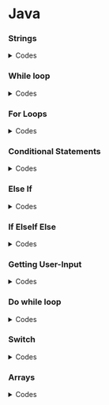 # Java

### Strings


  <details>
  <summary>Codes</summary>

   ```
  
  Strings in Java are Objects that are backed internally by a char array. Since arrays are
  immutable(cannot grow), Strings are immutable as well. Whenever a change to a String is made,
  an entirely new String is created. 
 
    
    public class Application
    {
    public static void main(String[] args)
    {
    int myInt = 7;
    
    String text = "Hello";
    String blank ="";
    String name = "Bob";
    
    String greeting = text +\blank + name;
    System.out.println(greeting);
    System.out.println("Hello"+" " + "Bob");
    System.out.println("My integer is: " + myInt);
    double myDouble = 7.8;
    System.out.println("My number is: " +my Double + ".");
    
    }
    }
    
  ```  
  </details>
  
  
### While loop
 
 <details>
 <summary>Codes</summary>
  
  ```
  
  public class Application{
  public static void main(String[] args){
  int value = 10;
  boolean loop= 4 < 5;
                      while( value<10){
  
                      System.out.println("Hello" + value);
  /*if(loop==5){
  break;
  }*/
  value=value+1;
                      
    
   }
  }
  
  ```
 </details>
 
  
 ### For Loops
  
  <details>
  <summary>Codes</summary>
  
  ```
  
  public class Application{
  public static void main(String[] args){
  for(int i=0; i<5; i++){
                    System.out.print("The value of i is: %d\n", i);
                    }
               }
          }
                    
  ```
 </details>
  
  
 ### Conditional Statements
  
  <details>
  <summary>Codes</summary>
    
   ```
    
    public class Application{
    public static void main(String[] args){
    int myInt=20;
    
    if(myInt<30){
    System.out.println("Yes, It's true!");
                  else{
    System.out.println("No, it's false!");
                  }
                  
    }
  }
                  
  ```
  </details>  
  
    
### Else If    
   
<details>
<summary>Codes</summary>
  
 ```
  
    public class Application{
    public static void main(String[] args){
    int myInt=5;
    
    if(myInt<10){
    System.out.println("Yes, It's true!");
                  else if(myInt<20){
    System.out.println("No, it's false!");
                  }
                  
    }
  }
  
                                     
  ```
  </details>
    
  
 ### If ElseIf Else
    
<details>
<summary>Codes</summary>  
  
```
    
 public class Application{
 public static void main(String[] args){
 int myInt=5;
    
 if(myInt<10){
    System.out.println("Yes, It's true!");
                  else if(myInt<20){
    System.out.println("No, it's false!");
                  }
       else{
    System.out.println("None of the above!");
                  }           
      }
    }  
                                     
  ```
 </details>
    
    
### Getting User-Input
  
  <details>
  <summary>Codes</summary>
    
  ```
    
    import java.until.Scanner;
    
    public class Application{
    public static void main(String[] args){
    //Create scanner object
    Scanner input=new Scanner(System.in);
    
    //Output the program
    System.out.println("Enter the integer/float/double/char/string: ");
    
    //Wait for the user to enter something
    int/float/double/char/string value = input.nextInt/Float/Double/Char/String();
    
    //Tell then what they entered
    System.out.println("You Entered: " + line/value);
    
    }
    }
    
    
  ```
  </details>
    
  
### Do while loop
  
  <details>
  <summary>Codes </summary>
    
  ```
    
    import java.until.Scanner;
    
    public class App{
    public static void main(String[] args){
    
    Scanner scanner = new Scanner(System.in):
    /*
    System.out.println("Enter a number: ");
    int value = scanner.nextInt();
    
    while(value i=5){
    System.out.println("Enter a number: ");
    value = scanner.nextInt();
    }*/
    
    int value=0;
    do {
    System.out.println("Enter a number: ");
    value = scanner.nextInt();
    }
    while(value !=5);
    
    System.out.println("got 5!");
    
    }
    }
    
  ```
  </details>
    
### Switch
    
  <details>
  <summary>Codes</summary>
    
 ```   
    
    import java.until.Scanner;
    public class Application{
    
    public static void main(String[] args){
    Scanner input = new Scanner(System.in);
    
    System.out.println("Please enter a command: ");
    String text = input.nextLine();
    
    switch(text){
    case "start";
    System.out.println("Machine Started!");
    break;
    
    case "stop";
    System.out.println("Machine Stopped!");
    break;
    
    default:
    System.out.println("Command not recognized!");
    }
    }
    }
    
  ```
    
   </details>
    
### Arrays
   
   <details>
     <summary>Codes</summary>
     
   ```
     
     public class App{
     public static void main(String[] args){
     int value = 7;
     int[] values;
     values = new int[3];
     
     System.out.println(values[0]);
     
     values[0] = 10;
     values[1] = 20;
     values[2] = 30;
     
     System.out.println(values[0]);
     System.out.println(values[1]);
     System.out.println(values[2]);
     
     for(int i=0; i<values.length; i++){
             System.out.println(values[i]);
     }
     int[] numbers = {5, 6, 7};
     for(int i=0; i<numbers.length; i++){
     System.out.println(number[i]);
     }
     }
     }
     
   ```
     
  </details>
